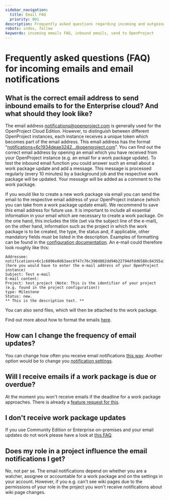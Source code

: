 ```yaml
---
sidebar_navigation:
  title: Email FAQ
  priority: 001
description: Frequently asked questions regarding incoming and outgoing emails
robots: index, follow
keywords: incoming emails FAQ, inbound emails, send to OpenProject
---
```


# Frequently asked questions (FAQ) for incoming emails and email notifications

## What is the correct email address to send inbound emails to for the Enterprise cloud? And what should they look like?

The email address notifications@openproject.com is generally used for the OpenProject Cloud Edition. However, to distinguish between different OpenProject instances, each instance receives a unique token which becomes part of the email address. This email address has the format “notifications+6c1934deae3242...@openproject.com”.
You can find out the correct email address by opening an email which you have received from your OpenProject instance (e.g. an email for a work package update). To test the inbound email function you could answer such an email about a work package update and add a message. This message is processed regularly (every 10 minutes) by a background job and the respective work package will be updated. Your message will be added as a comment to the work package.

If you would like to create a new work package via email you can send the email to the respective email address of your OpenProject instance (which you can take from a work package update email). We recommend to save this email address for future use.
It is important to include all essential information in your email which are necessary to create a work package. On the one hand, this includes the title (set via the subject line of the e-mail), on the other hand, information such as the project in which the work package is to be created, the type, the status and, if applicable, other mandatory fields must be listed in the description. Examples of formatting can be found in the [configuration documentation](../../../installation-and-operations/configuration/incoming-emails/#format-of-the-emails).
An e-mail could therefore look roughly like this:

```
Addressee: notifications+6c1c6896e0d63aec8f47c76c390d802dd94b22794dfdd6588c84355a3140167@openproject.com (here you would have to enter the e-mail address of your OpenProject instance)
Subject: Test e-mail
E-mail content: 
Project: test_project (Note: This is the identifier of your project (e.g. found in the project configuration))
type: Milestone 
Status: new.
** This is the description text. **
```

You can also send files, which will then be attached to the work package.

Find out more about how to format the emails [here](../../../installation-and-operations/configuration/incoming-emails/#format-of-the-emails).

## How can I change the frequency of email updates?

You can change how often you receive email notifications [this way](../../system-settings/display-settings/#time-and-date-formatting). Another option would be to change you [notification settings](../../../getting-started/my-account/#email-notifications).

## Will I receive emails if a work package is due or overdue?

At the moment you won't receive emails if the deadline for a work package approaches. There is already a [feature request for this](https://community.openproject.org/projects/openproject/work_packages/7693/activity).

## I don't receive work package updates

If you use Community Edition or Enterprise on-premises and your email updates do not work please have a look at [this FAQ](../../../installation-and-operations/faq/#i-dont-receive-emails-test-email-works-fine-but-not-the-one-for-work-package-updates).

## Does my role in a project influence the email notifications I get?

No, not per se. The email notifications depend on whether you are a watcher, assignee or accountable for a work package and on the settings in your account.
However, if you e.g. can't see wiki pages due to the permissions of your role in the project you won't receive notifications about wiki page changes.